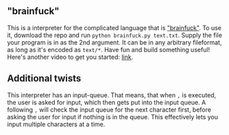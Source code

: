 ## "brainfuck"

This is a interpreter for the complicated language that is ["brainfuck"](https://youtu.be/hdHjjBS4cs8). To use it, download the repo and run `python brainfuck.py text.txt`. Supply the file your program is in as the 2nd argument. It can be in any arbitrary fileformat, as long as it's encoded as `text/*`. Have fun and build something useful! Here's another video to get you started: [link](https://youtu.be/dQw4w9WgXcQ).

## Additional twists

This interpreter has an input-queue. That means, that when `,` is executed, the user is asked for input, which then gets put into the input queue. A following `,` will check the input queue for the next character first, before asking the user for input if nothing is in the queue. This effectively lets you input multiple characters at a time.
